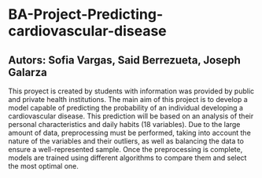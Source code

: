 # BA-Project-Predicting-cardiovascular-disease
## Autors: Sofia Vargas, Said Berrezueta, Joseph Galarza
This proyect is created by students with information was provided by public and private health institutions. The main aim of this project is to develop a model capable of predicting the probability of an individual developing a cardiovascular disease. This prediction will be based on an analysis of their personal characteristics and daily habits (18 variables). Due to the large amount of data, preprocessing must be performed, taking into account the nature of the variables and their outliers, as well as balancing the data to ensure a well-represented sample. Once the preprocessing is complete, models are trained using different algorithms to compare them and select the most optimal one. 
